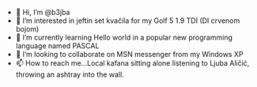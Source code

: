 - 👋 Hi, I’m @b3jba
- 👀 I’m interested in jeftin set kvačila for my Golf 5 1.9 TDI (DI crvenom bojom)
- 🌱 I’m currently learning Hello world in a popular new programming language named PASCAL
- 💞️ I’m looking to collaborate on MSN messenger from my Windows XP
- 📫 How to reach me...Local kafana sitting alone listening to Ljuba Aličić, throwing an ashtray into the wall.

<!---
b3jba/b3jba is a ✨ special ✨ repository because its `README.md` (this file) appears on your GitHub profile.
You can click the Preview link to take a look at your changes.
--->
